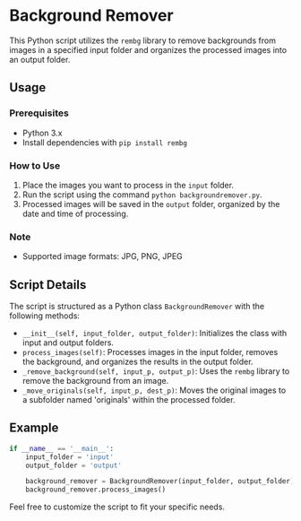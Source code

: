 # Background Remover

This Python script utilizes the `rembg` library to remove backgrounds from images in a specified input folder and organizes the processed images into an output folder.

## Usage

### Prerequisites

* Python 3.x
* Install dependencies with `pip install rembg`

### How to Use

1. Place the images you want to process in the `input` folder.
2. Run the script using the command `python backgroundremover.py`.
3. Processed images will be saved in the `output` folder, organized by the date and time of processing.

### Note

* Supported image formats: JPG, PNG, JPEG

## Script Details

The script is structured as a Python class `BackgroundRemover` with the following methods:

* `__init__(self, input_folder, output_folder)`: Initializes the class with input and output folders.
* `process_images(self)`: Processes images in the input folder, removes the background, and organizes the results in the output folder.
* `_remove_background(self, input_p, output_p)`: Uses the `rembg` library to remove the background from an image.
* `_move_originals(self, input_p, dest_p)`: Moves the original images to a subfolder named 'originals' within the processed folder.

## Example

```python
if __name__ == '__main__':
    input_folder = 'input'
    output_folder = 'output'

    background_remover = BackgroundRemover(input_folder, output_folder)
    background_remover.process_images()
```

Feel free to customize the script to fit your specific needs.
